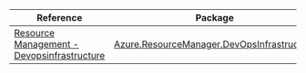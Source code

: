 | Reference | Package | Source |
|---|---|---|
|[Resource Management - Devopsinfrastructure](resourcemanager.devopsinfrastructure-readme.md)|[Azure.ResourceManager.DevOpsInfrastructure](https://www.nuget.org/packages/Azure.ResourceManager.DevOpsInfrastructure)|[GitHub](https://github.com/Azure/azure-sdk-for-net/blob/main/sdk/devopsinfrastructure/Azure.ResourceManager.DevOpsInfrastructure)|
